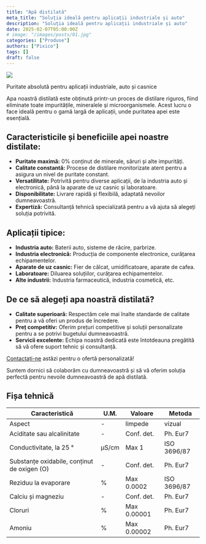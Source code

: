 ```yaml
---
title: "Apă distilată"
meta_title: "Soluția ideală pentru aplicații industriale și auto"
description: "Soluția ideală pentru aplicații industriale și auto"
date: 2025-02-07T05:00:00Z
# image: "/images/posts/01.jpg"
categories: ["Produse"]
authors: ["Pixico"]
tags: []
draft: false
---
```


<div class="flex flex-col sm:flex-row items-center mb-4">
  <img src="/images/apa_demineralizata.webp" class="w-full sm:w-1/3 mb-4 sm:mb-0 sm:mr-4">
  <p class="font-bold text-center sm:text-left">
    Puritate absolută pentru aplicații industriale, auto și casnice
  </p>
</div>

Apa noastră distilată este obținută printr-un proces de distilare riguros, fiind eliminate toate impuritățile, mineralele și microorganismele. Acest lucru o face ideală pentru o gamă largă de aplicații, unde puritatea apei este esențială.

## Caracteristicile și beneficiile apei noastre distilate:

- **Puritate maximă:** 0% conținut de minerale, săruri și alte impurități.
- **Calitate constantă:** Procese de distilare monitorizate atent pentru a asigura un nivel de puritate constant.
- **Versatilitate:** Potrivită pentru diverse aplicații, de la industria auto și electronică, până la aparate de uz casnic și laboratoare.
- **Disponibilitate:** Livrare rapidă și flexibilă, adaptată nevoilor dumneavoastră.
- **Expertiză:** Consultanță tehnică specializată pentru a vă ajuta să alegeți soluția potrivită.

## Aplicații tipice:

- **Industria auto:** Baterii auto, sisteme de răcire, parbrize.
- **Industria electronică:** Producția de componente electronice, curățarea echipamentelor.
- **Aparate de uz casnic:** Fier de călcat, umidificatoare, aparate de cafea.
- **Laboratoare:** Diluarea soluțiilor, curățarea echipamentelor.
- **Alte industrii:** Industria farmaceutică, industria cosmetică, etc.

## De ce să alegeți apa noastră distilată?

- **Calitate superioară:** Respectăm cele mai înalte standarde de calitate pentru a vă oferi un produs de încredere.
- **Preț competitiv:** Oferim prețuri competitive și soluții personalizate pentru a se potrivi bugetului dumneavoastră.
- **Servicii excelente:** Echipa noastră dedicată este întotdeauna pregătită să vă ofere suport tehnic și consultanță.

[Contactați-ne][contact] astăzi pentru o ofertă personalizată!

[contact]: /contact 

Suntem dornici să colaborăm cu dumneavoastră și să vă oferim soluția perfectă pentru nevoile dumneavoastră de apă distilată.

## Fișa tehnică

| Caracteristică                              | U.M.   | Valoare     | Metoda   |
| ------------------------------------------- | ------ | ----------- | -------- |
| Aspect                                      | -      | limpede     | vizual   |
| Aciditate sau alcalinitate                  | -      | Conf. det.  | Ph. Eur7 |
| Conductivitate, la 25 °                     | µS/cm  | Max 1       | ISO 3696/87 |
| Substanțe oxidabile, conținut de oxigen (O) | -      | Conf. det.  | Ph. Eur7 |
| Reziduu la evaporare                        | %      | Max 0.0002  | ISO 3696/87 |
| Calciu și magneziu                          | -      | Conf. det.  | Ph. Eur7 |
| Cloruri                                     | %      | Max 0.00001 | Ph. Eur7 |
| Amoniu                                      | %      | Max 0.00002 | Ph. Eur7 |